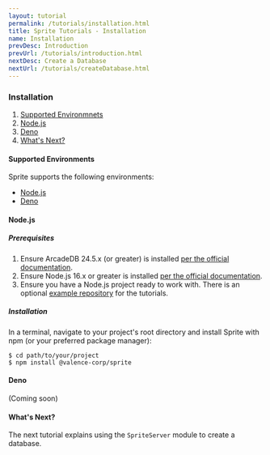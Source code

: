 ```yaml
---
layout: tutorial
permalink: /tutorials/installation.html
title: Sprite Tutorials - Installation
name: Installation
prevDesc: Introduction
prevUrl: /tutorials/introduction.html
nextDesc: Create a Database
nextUrl: /tutorials/createDatabase.html
---
```


### Installation

1. [Supported Environmnets](#supported-environments)
2. [Node.js](#nodejs)
3. [Deno](#deno)
4. [What's Next?](#whats-next)

#### Supported Environments

Sprite supports the following environments:

* [Node.js](#nodejs)
* [Deno](#deno)

#### Node.js

##### Prerequisites

1. Ensure ArcadeDB 24.5.x (or greater) is installed [per the official documentation](https://www.arcadedb.com/docs/installation).
2. Ensure Node.js 16.x or greater is installed [per the official documentation](https://nodejs.org/en/download/).
3. Ensure you have a Node.js project ready to work with. There is an optional [example repository](https://github.com/valence-corp/sprite-tutorials) for the tutorials.

##### Installation

In a terminal, navigate to your project's root directory and install Sprite with npm (or your preferred package manager):

```
$ cd path/to/your/project
$ npm install @valence-corp/sprite
```

#### Deno

(Coming soon)

#### What's Next?

The next tutorial explains using the `SpriteServer` module to create a database.